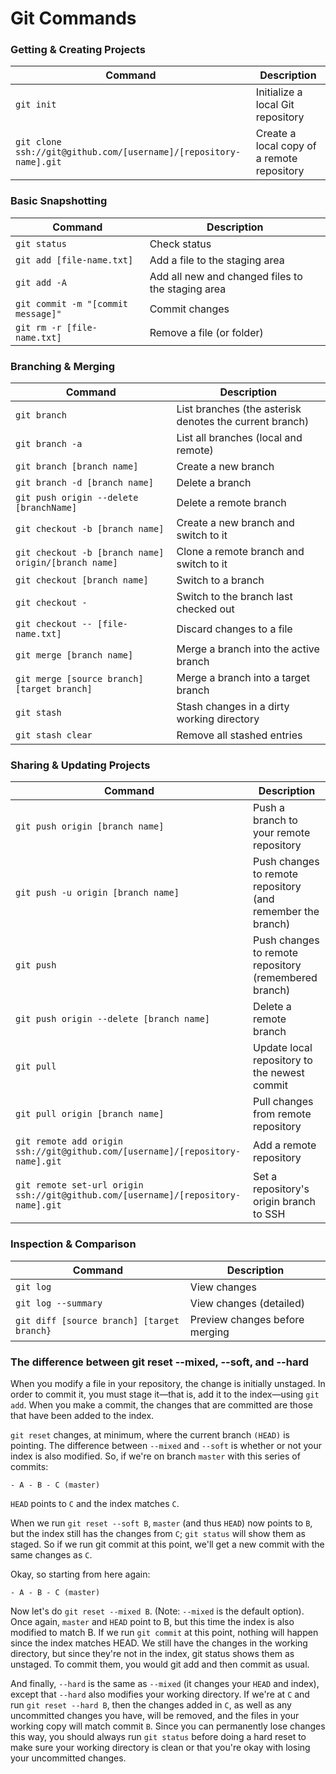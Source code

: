 Git Commands
============


### Getting & Creating Projects

| Command | Description |
| ------- | ----------- |
| `git init` | Initialize a local Git repository |
| `git clone ssh://git@github.com/[username]/[repository-name].git` | Create a local copy of a remote repository |

### Basic Snapshotting

| Command | Description |
| ------- | ----------- |
| `git status` | Check status |
| `git add [file-name.txt]` | Add a file to the staging area |
| `git add -A` | Add all new and changed files to the staging area |
| `git commit -m "[commit message]"` | Commit changes |
| `git rm -r [file-name.txt]` | Remove a file (or folder) |

### Branching & Merging

| Command | Description |
| ------- | ----------- |
| `git branch` | List branches (the asterisk denotes the current branch) |
| `git branch -a` | List all branches (local and remote) |
| `git branch [branch name]` | Create a new branch |
| `git branch -d [branch name]` | Delete a branch |
| `git push origin --delete [branchName]` | Delete a remote branch |
| `git checkout -b [branch name]` | Create a new branch and switch to it |
| `git checkout -b [branch name] origin/[branch name]` | Clone a remote branch and switch to it |
| `git checkout [branch name]` | Switch to a branch |
| `git checkout -` | Switch to the branch last checked out |
| `git checkout -- [file-name.txt]` | Discard changes to a file |
| `git merge [branch name]` | Merge a branch into the active branch |
| `git merge [source branch] [target branch]` | Merge a branch into a target branch |
| `git stash` | Stash changes in a dirty working directory |
| `git stash clear` | Remove all stashed entries |

### Sharing & Updating Projects

| Command | Description |
| ------- | ----------- |
| `git push origin [branch name]` | Push a branch to your remote repository |
| `git push -u origin [branch name]` | Push changes to remote repository (and remember the branch) |
| `git push` | Push changes to remote repository (remembered branch) |
| `git push origin --delete [branch name]` | Delete a remote branch |
| `git pull` | Update local repository to the newest commit |
| `git pull origin [branch name]` | Pull changes from remote repository |
| `git remote add origin ssh://git@github.com/[username]/[repository-name].git` | Add a remote repository |
| `git remote set-url origin ssh://git@github.com/[username]/[repository-name].git` | Set a repository's origin branch to SSH |

### Inspection & Comparison

| Command | Description |
| ------- | ----------- |
| `git log` | View changes |
| `git log --summary` | View changes (detailed) |
| `git diff [source branch] [target branch}` | Preview changes before merging |

### The difference between git reset --mixed, --soft, and --hard

When you modify a file in your repository, the change is initially unstaged. In order to commit it, you must stage it—that is, add it to the index—using `git add`. When you make a commit, the changes that are committed are those that have been added to the index.

`git reset` changes, at minimum, where the current branch `(HEAD)` is pointing. The difference between `--mixed` and `--soft` is whether or not your index is also modified. So, if we're on branch `master` with this series of commits:

`- A - B - C (master)`

`HEAD` points to `C` and the index matches `C`.

When we run `git reset --soft B`, `master` (and thus `HEAD`) now points to `B`, but the index still has the changes from `C`; `git status` will show them as staged. So if we run git commit at this point, we'll get a new commit with the same changes as `C`.

Okay, so starting from here again:

`- A - B - C (master)`

Now let's do `git reset --mixed B`. (Note: `--mixed` is the default option). Once again, `master` and `HEAD` point to B, but this time the index is also modified to match B. If we run `git commit` at this point, nothing will happen since the index matches HEAD. We still have the changes in the working directory, but since they're not in the index, git status shows them as unstaged. To commit them, you would git add and then commit as usual.


And finally, `--hard` is the same as `--mixed` (it changes your `HEAD` and index), except that `--hard` also modifies your working directory. If we're at `C` and run `git reset --hard B`, then the changes added in `C`, as well as any uncommitted changes you have, will be removed, and the files in your working copy will match commit `B`. Since you can permanently lose changes this way, you should always run `git status` before doing a hard reset to make sure your working directory is clean or that you're okay with losing your uncommitted changes.
